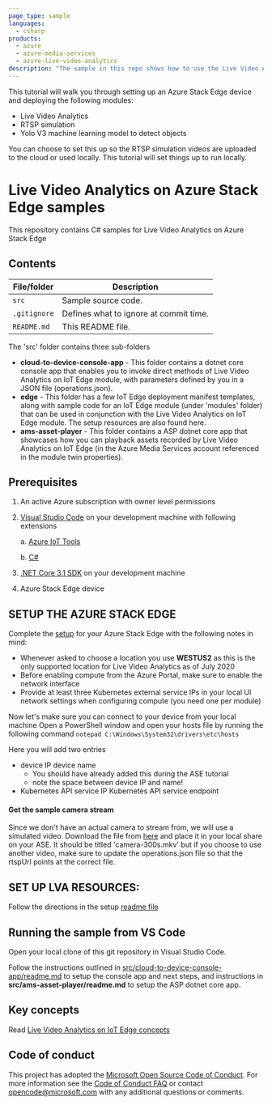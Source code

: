 ```yaml
---
page_type: sample
languages:
  - csharp
products:
  - azure
  - azure-media-services
  - azure-live-video-analytics
description: "The sample in this repo shows how to use the Live Video Analytics on IoT Edge module to analyze live video using AI modules of your choice and record video on the Azure Stack Edge device."  
---
```


This tutorial will walk you through setting up an Azure Stack Edge device and deploying the following modules:
- Live Video Analytics
- RTSP simulation
- Yolo V3 machine learning model to detect objects

You can choose to set this up so the RTSP simulation videos are uploaded to the cloud or used locally. This tutorial will set things up to run locally.

# Live Video Analytics on Azure Stack Edge samples

This repository contains C# samples for Live Video Analytics on Azure Stack Edge

## Contents

| File/folder       | Description                                |
|----------------------|--------------------------------------------|
| `src`                | Sample source code.                        |
| `.gitignore`         | Defines what to ignore at commit time.     |
| `README.md`          | This README file.                          |

The 'src' folder contains three sub-folders

* **cloud-to-device-console-app** - This folder contains a dotnet core console app that enables you to invoke direct methods of Live Video Analytics on IoT Edge module, with parameters defined by you in a JSON file (operations.json).
* **edge** - This folder has a few IoT Edge deployment manifest templates, along with sample code for an IoT Edge module (under 'modules' folder) that can be used in conjunction with the Live Video Analytics on IoT Edge module. The setup resources are also found here.
* **ams-asset-player** - This folder contains a ASP dotnet core app that showcases how you can playback assets recorded by Live Video Analytics on IoT Edge (in the Azure Media Services account referenced in the module twin properties).

## Prerequisites

1. An active Azure subscription with owner level permissions
2. [Visual Studio Code](https://code.visualstudio.com/) on your development machine with following extensions

    a. [Azure IoT Tools](https://marketplace.visualstudio.com/items?itemName=vsciot-vscode.azure-iot-tools)

    b. [C#](https://marketplace.visualstudio.com/items?itemName=ms-dotnettools.csharp)

3. [.NET Core 3.1 SDK](https://dotnet.microsoft.com/download/dotnet-core/3.1) on your development machine
4. Azure Stack Edge device

## SETUP THE AZURE STACK EDGE ##
Complete the [setup](https://docs.microsoft.com/en-us/azure/databox-online/azure-stack-edge-deploy-prep) for your Azure Stack Edge with the following notes in mind:
* Whenever asked to choose a location you use __WESTUS2__ as this is the only supported location for Live Video Analytics as of July 2020
* Before enabling compute from the Azure Portal, make sure to enable the network interface
* Provide at least three Kubernetes external service IPs in your local UI network settings when configuring compute (you need one per module) 
	
Now let's make sure you can connect to your device from your local machine
Open a PowerShell window and open your hosts file by running the following command
``` notepad C:\Windows\System32\drivers\etc\hosts ```

Here you will add two entries
* device IP device name
	* You should have already added this during the ASE tutorial
	* note the space between device IP and name!
* Kubernetes API service IP Kubernetes API service endpoint

#### Get the sample camera stream
Since we don't have an actual camera to stream from, we will use a simulated video. Download the file from [here](https://lvamedia.blob.core.windows.net/public/camera-300s.mkv) and place it in your local share on your ASE. It should be titled 'camera-300s.mkv' but if you choose to use another video, make sure to update the operations.json file so that the rtspUrl points at the correct file. 

## SET UP LVA RESOURCES: ##

Follow the directions in the setup [readme file](https://github.com/julialieberman/azure-intelligent-edge-patterns/blob/t-jull-lvasample/Research/lva-ase-sample/src/edge/setup/readme.md)

## Running the sample from VS Code
Open your local clone of this git repository in Visual Studio Code.

Follow the instructions outlined in [src/cloud-to-device-console-app/readme.md](https://github.com/julialieberman/azure-intelligent-edge-patterns/tree/t-jull-lvasample/Research/lva-ase-sample/src/cloud-to-device-console-app/readme.md) to setup the console app and next steps, and instructions in **src/ams-asset-player/readme.md** to setup the ASP dotnet core app.

## Key concepts

Read [Live Video Analytics on IoT Edge concepts](https://docs.microsoft.com/en-us/azure/media-services/live-video-analytics-edge/overview)

## Code of conduct

This project has adopted the [Microsoft Open Source Code of Conduct](https://opensource.microsoft.com/codeofconduct/). For more information see the [Code of Conduct FAQ](https://opensource.microsoft.com/codeofconduct/faq/) or
contact [opencode@microsoft.com](mailto:opencode@microsoft.com) with any additional questions or comments.
